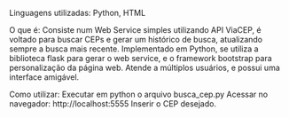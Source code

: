 Linguagens utilizadas: Python, HTML

O que é:
Consiste num Web Service simples utilizando API ViaCEP, é voltado para buscar CEPs e gerar um histórico de busca, atualizando sempre a busca mais recente. Implementado em Python, se utiliza a biblioteca flask para gerar o web service,  e o framework bootstrap para personalização da página web.
Atende a múltiplos usuários, e possui uma interface amigável.

Como utilizar: 
Executar em python o arquivo busca_cep.py
Acessar no navegador: http://localhost:5555
Inserir o CEP desejado.
